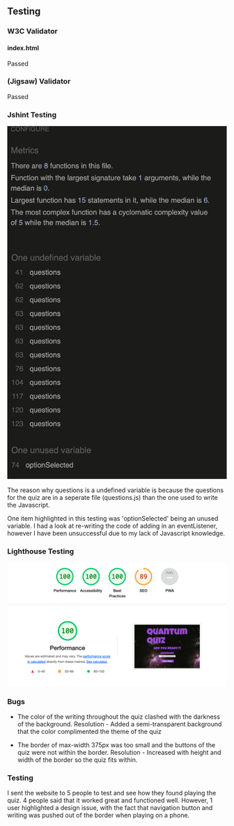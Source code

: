 ## Testing

### W3C Validator

#### index.html
Passed

### (Jigsaw) Validator
Passed

### Jshint Testing

<img src="assets/README images/Jshint.png">

The reason why questions is a undefined variable is because the questions for the quiz are in a seperate file (questions.js) than the one used to write the Javascript.

One item highlighted in this testing was 'optionSelected' being an unused variable. I had a look at re-writing the code of adding in an eventListener, however I have been unsuccessful due to my lack of Javascript knowledge.

### Lighthouse Testing

<img src="assets/README images/Lighthouse.png">

### Bugs

- The color of the writing throughout the quiz clashed with the darkness of the background.
Resolution - Added a semi-transparent background that the color complimented the theme of the quiz

- The border of max-width 375px was too small and the buttons of the quiz were not within the border.
Resolution - Increased with height and width of the border so the quiz fits within.

### Testing

I sent the website to 5 people to test and see how they found playing the quiz. 4 people said that it worked great and functioned well. However, 1 user highlighted a design issue, with the fact that navigation button and writing was pushed out of the border when playing on a phone.